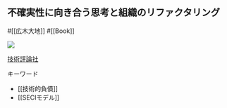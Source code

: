 ## 不確実性に向き合う思考と組織のリファクタリング

#[[広木大地]] #[[Book]]

![](https://gihyo.jp/assets/images/cover/2018/thumb/TH320_9784774196053.jpg)

[技術評論社](https://gihyo.jp/book/2018/978-4-7741-9605-3)

キーワード

- [[技術的負債]]
- [[SECIモデル]]